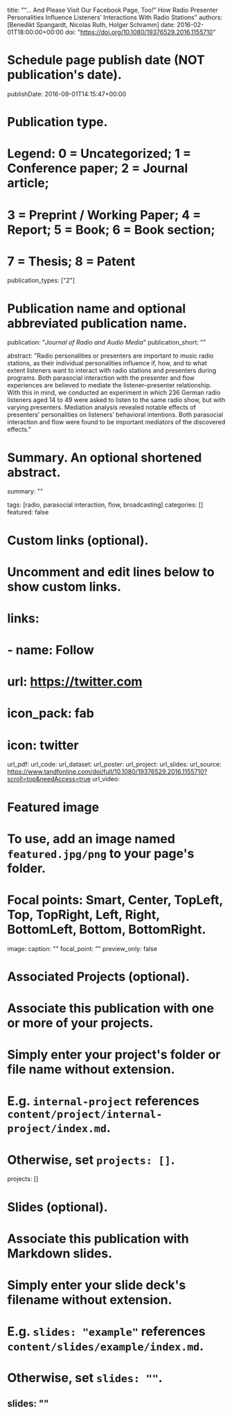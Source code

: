 title: "“… And Please Visit Our Facebook Page, Too!” How Radio Presenter Personalities Influence Listeners’ Interactions With Radio Stations"
authors: [Benedikt Spangardt, Nicolas Ruth, Holger Schramm]
date: 2016-02-01T18:00:00+00:00
doi: "https://doi.org/10.1080/19376529.2016.1155710"

# Schedule page publish date (NOT publication's date).
publishDate: 2016-09-01T14:15:47+00:00

# Publication type.
# Legend: 0 = Uncategorized; 1 = Conference paper; 2 = Journal article;
# 3 = Preprint / Working Paper; 4 = Report; 5 = Book; 6 = Book section;
# 7 = Thesis; 8 = Patent
publication_types: ["2"]

# Publication name and optional abbreviated publication name.
publication: "*Journal of Radio and Audio Media*"
publication_short: ""

abstract: "Radio personalities or presenters are important to music radio stations, as their individual personalities influence if, how, and to what extent listeners want to interact with radio stations and presenters during programs. Both parasocial interaction with the presenter and flow experiences are believed to mediate the listener–presenter relationship. With this in mind, we conducted an experiment in which 236 German radio listeners aged 14 to 49 were asked to listen to the same radio show, but with varying presenters. Mediation analysis revealed notable effects of presenters’ personalities on listeners’ behavioral intentions. Both parasocial interaction and flow were found to be important mediators of the discovered effects."
# Summary. An optional shortened abstract.
summary: ""

tags: [radio, parasocial interaction, flow, broadcasting]
categories: []
featured: false

# Custom links (optional).
#   Uncomment and edit lines below to show custom links.
# links:
# - name: Follow
#   url: https://twitter.com
#   icon_pack: fab
#   icon: twitter

url_pdf:
url_code:
url_dataset:
url_poster:
url_project:
url_slides:
url_source: https://www.tandfonline.com/doi/full/10.1080/19376529.2016.1155710?scroll=top&needAccess=true
url_video:

# Featured image
# To use, add an image named `featured.jpg/png` to your page's folder.
# Focal points: Smart, Center, TopLeft, Top, TopRight, Left, Right, BottomLeft, Bottom, BottomRight.
image:
  caption: ""
  focal_point: ""
  preview_only: false

# Associated Projects (optional).
#   Associate this publication with one or more of your projects.
#   Simply enter your project's folder or file name without extension.
#   E.g. `internal-project` references `content/project/internal-project/index.md`.
#   Otherwise, set `projects: []`.
projects: []

# Slides (optional).
#   Associate this publication with Markdown slides.
#   Simply enter your slide deck's filename without extension.
#   E.g. `slides: "example"` references `content/slides/example/index.md`.
#   Otherwise, set `slides: ""`.
slides: ""
---
